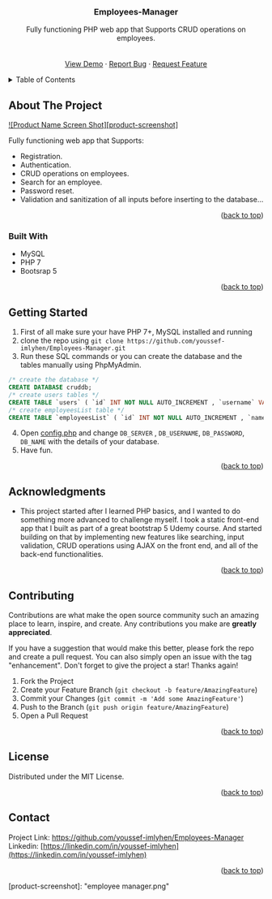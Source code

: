 


<!-- PROJECT LOGO -->
<br />
<div align="center">

<h3 align="center">Employees-Manager </h3>

  <p align="center">
    Fully functioning PHP web app that Supports CRUD operations on employees.
    <br />
    <br />
    <br />
    <a href="https://my-employees-manager.000webhostapp.com/index.php">View Demo</a>
    ·
    <a href="https://github.com/youssef-imlyhen/Employees-Manager/issues">Report Bug</a>
    ·
    <a href="https://github.com/youssef-imlyhen/Employees-Manager/">Request Feature</a>
  </p>
</div>



<!-- TABLE OF CONTENTS -->
<details>
  <summary>Table of Contents</summary>
  <ol>
    <li>
      <a href="#about-the-project">About The Project</a>
      <ul>
        <li><a href="#built-with">Built With</a></li>
      </ul>
    </li>
    <li>
      <a href="#getting-started">Getting Started</a>
    </li>
    <li><a href="#contributing">Contributing</a></li>
    <li><a href="#license">License</a></li>
    <li><a href="#contact">Contact</a></li>
    <li><a href="#acknowledgments">Acknowledgments</a></li>
  </ol>
</details>



<!-- ABOUT THE PROJECT -->
## About The Project

[![Product Name Screen Shot][product-screenshot]](https://my-employees-manager.000webhostapp.com/index.php)


 Fully functioning web app that Supports:
 - Registration.
- Authentication.
 - CRUD operations on employees.
 - Search for an employee.
- Password reset.
- Validation and sanitization of all inputs before inserting to the database...

<p align="right">(<a href="#top">back to top</a>)</p>



### Built With
- MySQL
- PHP 7 
- Bootsrap 5
<p align="right">(<a href="#top">back to top</a>)</p>



<!-- GETTING STARTED -->
## Getting Started

1. First of all make sure your have PHP 7+, MySQL  installed and running
2. clone the repo using `git clone https://github.com/youssef-imlyhen/Employees-Manager.git`
3. Run these SQL commands or you can create the database and the tables manually using PhpMyAdmin.
```sql
/* create the database */
CREATE DATABASE cruddb;
/* create users tables */
CREATE TABLE `users` ( `id` INT NOT NULL AUTO_INCREMENT , `username` VARCHAR(100) NOT NULL , `password` VARCHAR(100) NOT NULL , `created_at` DATE NOT NULL DEFAULT CURRENT_TIMESTAMP , PRIMARY KEY (`id`)) ENGINE = InnoDB;
/* create employeesList table */
CREATE TABLE `employeesList` ( `id` INT NOT NULL AUTO_INCREMENT , `name` VARCHAR(100) NOT NULL , `email` VARCHAR(100) NOT NULL , `phone` VARCHAR(15) NOT NULL , `job` VARCHAR(100) NOT NULL , PRIMARY KEY (`id`)) ENGINE = InnoDB;
```
4. Open [config.php](https://github.com/youssef-imlyhen/Employees-Manager/blob/main/config.php) and change `DB_SERVER` , `DB_USERNAME`,  `DB_PASSWORD`, `DB_NAME` with the details of your database.
5. Have fun.

<p align="right">(<a href="#top">back to top</a>)</p>


<!-- ACKNOWLEDGMENTS -->
## Acknowledgments

* This project started after I learned PHP basics, and I wanted to do something more advanced to challenge myself. I took a static front-end app that I built as part of a great bootstrap 5 Udemy course. And started building on that by implementing new features like searching, input validation, CRUD operations using AJAX on the front end, and all of the back-end functionalities.

<p align="right">(<a href="#top">back to top</a>)</p>


<!-- CONTRIBUTING -->
## Contributing

Contributions are what make the open source community such an amazing place to learn, inspire, and create. Any contributions you make are **greatly appreciated**.

If you have a suggestion that would make this better, please fork the repo and create a pull request. You can also simply open an issue with the tag "enhancement".
Don't forget to give the project a star! Thanks again!

1. Fork the Project
2. Create your Feature Branch (`git checkout -b feature/AmazingFeature`)
3. Commit your Changes (`git commit -m 'Add some AmazingFeature'`)
4. Push to the Branch (`git push origin feature/AmazingFeature`)
5. Open a Pull Request

<p align="right">(<a href="#top">back to top</a>)</p>



<!-- LICENSE -->
## License

Distributed under the MIT License.

<p align="right">(<a href="#top">back to top</a>)</p>



<!-- CONTACT -->
## Contact


Project Link: [https://github.com/youssef-imlyhen/Employees-Manager ](https://github.com/youssef-imlyhen/Employees-Manager )
Linkedin: [https://linkedin.com/in/youssef-imlyhen](https://linkedin.com/in/youssef-imlyhen) 


<p align="right">(<a href="#top">back to top</a>)</p>



[product-screenshot]: "employee manager.png"



